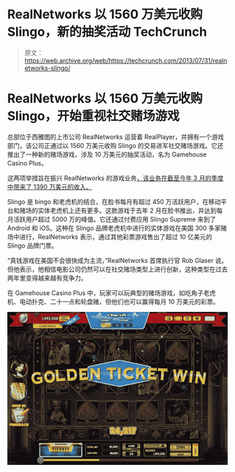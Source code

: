 # RealNetworks 以 1560 万美元收购 Slingo，新的抽奖活动 TechCrunch

> 原文：<https://web.archive.org/web/https://techcrunch.com/2013/07/31/realnetworks-slingo/>

# RealNetworks 以 1560 万美元收购 Slingo，开始重视社交赌场游戏

总部位于西雅图的上市公司 RealNetworks 运营着 RealPlayer，并拥有一个游戏部门，该公司正通过以 1560 万美元收购 Slingo 的交易进军社交赌场游戏。它还推出了一种新的赌场游戏，涉及 10 万美元的抽奖活动，名为 Gamehouse Casino Plus。

这两项举措旨在振兴 RealNetworks 的游戏业务[，该业务在截至今年 3 月的季度中带来了 1390 万美元的收入。](https://web.archive.org/web/20221208072909/http://www.sec.gov/Archives/edgar/data/1046327/000104632713000025/a10q2013q1.htm)

Slingo 是 bingo 和老虎机的结合，在脸书每月有超过 450 万活跃用户，在移动平台和赌场的实体老虎机上还有更多。这款游戏于去年 2 月在脸书推出，并达到每月活跃用户超过 5000 万的峰值。它还通过付费应用 Slingo Supreme 来到了 Android 和 iOS。这种在 Slingo 品牌老虎机中进行的实体游戏在美国 300 多家赌场中进行，RealNetworks 表示，通过其他彩票游戏售出了超过 10 亿美元的 Slingo 品牌门票。

“真钱游戏在美国不会很快成为主流，”RealNetworks 首席执行官 Rob Glaser 说。但他表示，他相信电影公司仍然可以在社交赌场类型上进行创新，这种类型在过去两年里变得越来越有竞争力。

在 Gamehouse Casino Plus 中，玩家可以玩典型的赌场游戏，如吃角子老虎机、电动扑克、二十一点和轮盘赌，但他们也可以赢得每月 10 万美元的彩票。

[![golden-ticket-win](img/c684c174a2743324a8b57d3cf9159e7b.png)](https://web.archive.org/web/20221208072909/https://beta.techcrunch.com/2013/07/31/realnetworks-slingo/golden-ticket-win/)